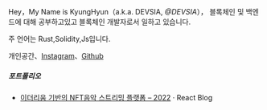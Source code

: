 Hey，My Name is KyungHyun（a.k.a. DEVSIA, _@DEVSIA_），
블록체인 및 백엔드에 대해 공부하고있고 블록체인 개발자로서 일하고 있습니다.

주 언어는 Rust,Solidity,Js입니다.

개인공간、[Instagram](https://www.instagram.com/hyun__dev/)、[Github](https://github.com/kyunghyunHah)

##### 포트폴리오

- [이더리움 기반의 NFT음악 스트리밍 플랫폼 – 2022][1] · React Blog

[1]: https://github.com/TeamConst/const
